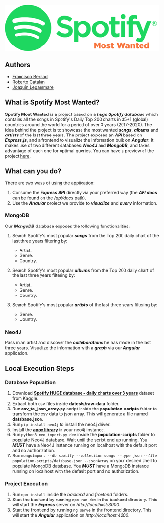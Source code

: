 ![alt spotify logo](frontend/src/assets/images/spotify-most-wanted-logo.png)

## Authors
- [Francisco Bernad](https://github.com/FrBernad)
- [Roberto Catalán](https://github.com/rcatalan98)
- [Joaquín Legammare](https://github.com/JLegammare)

## What is Spotify Most Wanted?
**Spotify Most Wanted** is a project based on a ***huge Spotify database*** which contains all the songs in 
Spotify's Daily Top 200 charts in 35+1 (global) countries around the world for a period of over 3 years (2017-2020).
The idea behind the project is to showcase the most wanted ***songs***, ***albums*** and ***artists*** of the last 
three years. The project exposes an ***API*** based on ***Express.js***, and a frontend to visualize the information built on ***Angular***.
It makes use of two different databases: ***Neo4J*** and ***MongoDB***, and takes advantage of each one for optimal queries.
You can have a preview of the project [here](http://spotifymostwanted.herokuapp.com/).

## What can you do?
There are two ways of using the application:
1. Consume the ***Express API*** directly via your preferred way (the ***API docs*** can be found on the */api/docs* path).
2. Use the ***Angular*** project we provide to ***visualize*** and ***query*** information.

### MongoDB
Our ***MongoDB*** database exposes the following functionalities:
1. Search Spotify's most popular ***songs*** from the Top 200 daily chart of the last three years filtering by:
    - Artist.
    - Genre.
    - Country.

2. Search Spotify's most popular ***albums*** from the Top 200 daily chart of the last three years filtering by:
    - Artist.
    - Genre.
    - Country.

3. Search Spotify's most popular ***artists*** of the last three years filtering by:
    - Genre.
    - Country.

### Neo4J
Pass in an artist and discover the ***collaborations*** he has made in the last three years. 
Visualize the information with a ***graph*** via our ***Angular*** application.

## Local Execution Steps

### Database Popualtion
1. Download **[Spotify HUGE database - daily charts over 3 years](https://www.kaggle.com/pepepython/spotify-huge-database-daily-charts-over-3-years?select=Final+database.csv)** dataset from Kaggle.
2. Extract both csv files inside **datests/raw-data** folder.
3. Run **csv_to_json_array.py** script inside the **population-scripts** folder to transform the csv data to json array. This will generate a file named **database.json**.
4. Run ```pip install neo4j``` to install the neo4j driver.
5. Install the **[apoc library](https://neo4j.com/labs/apoc/4.1/installation/)** in your neo4j instance.
5. Run ```python3 neo_import.py dev``` inside the **population-scripts** folder to populate Neo4J database. Wait until the script end up running. You ***MUST*** have a Neo4J instance running on localhost with the default port and no authorization.
6. Run ```mongoimport --db spotify --collection songs --type json --file population-scripts/database.json --jsonArray``` on your desired shell to populate MongoDB database. You ***MUST*** have a MongoDB instance running on localhost with the default port and no authorization.

### Project Execution
1. Run ```npm install``` inside the *backend* and *frontend* folders.
2. Start the backend by running ```npm run dev``` in the backend directory. This will start the ***Express*** server 
on *http://localhost:3000*.
3. Start the front end by running ```ng serve``` in the frontend directory. This will start the ***Angular*** application on *http://localhost:4200*.

